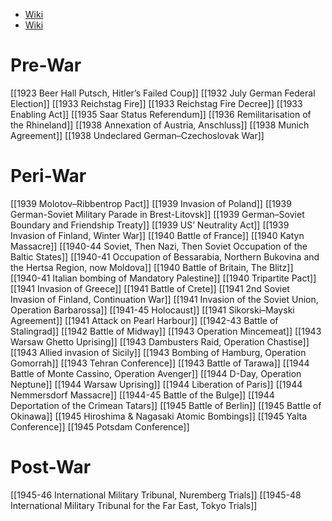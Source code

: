 - [Wiki](https://en.wikipedia.org/wiki/World_War_II)
- [Wiki](https://en.wikipedia.org/wiki/Soviet_Union_in_World_War_II)
# Pre-War

[[1923 Beer Hall Putsch, Hitler’s Failed Coup]]
[[1932 July German Federal Election]]
[[1933 Reichstag Fire]]
[[1933 Reichstag Fire Decree]]
[[1933 Enabling Act]]
[[1935 Saar Status Referendum]]
[[1936 Remilitarisation of the Rhineland]]
[[1938 Annexation of Austria, Anschluss]]
[[1938 Munich Agreement]]
[[1938 Undeclared German–Czechoslovak War]]
# Peri-War

[[1939 Molotov–Ribbentrop Pact]]
[[1939 Invasion of Poland]]
[[1939 German-Soviet Military Parade in Brest-Litovsk]]
[[1939 German–Soviet Boundary and Friendship Treaty]]
[[1939 US’ Neutrality Act]]
[[1939 Invasion of Finland, Winter War]]
[[1940 Battle of France]]
[[1940 Katyn Massacre]]
[[1940-44 Soviet, Then Nazi, Then Soviet Occupation of the Baltic States]]
[[1940-41 Occupation of Bessarabia, Northern Bukovina and the Hertsa Region, now Moldova]]
[[1940 Battle of Britain, The Blitz]]
[[1940-41 Italian bombing of Mandatory Palestine]]
[[1940 Tripartite Pact]]
[[1941 Invasion of Greece]]
[[1941 Battle of Crete]]
[[1941 2nd Soviet Invasion of Finland, Continuation War]]
[[1941 Invasion of the Soviet Union, Operation Barbarossa]]
[[1941-45 Holocaust]]
[[1941 Sikorski–Mayski Agreement]]
[[1941 Attack on Pearl Harbour]]
[[1942-43 Battle of Stalingrad]]
[[1942 Battle of Midway]]
[[1943 Operation Mincemeat]]
[[1943 Warsaw Ghetto Uprising]]
[[1943 Dambusters Raid, Operation Chastise]]
[[1943 Allied invasion of Sicily]]
[[1943 Bombing of Hamburg, Operation Gomorrah]]
[[1943 Tehran Conference]]
[[1943 Battle of Tarawa]]
[[1944 Battle of Monte Cassino, Operation Avenger]]
[[1944 D-Day, Operation Neptune]]
[[1944 Warsaw Uprising]]
[[1944 Liberation of Paris]]
[[1944 Nemmersdorf Massacre]]
[[1944-45 Battle of the Bulge]]
[[1944 Deportation of the Crimean Tatars]]
[[1945 Battle of Berlin]]
[[1945 Battle of Okinawa]]
[[1945 Hiroshima & Nagasaki Atomic Bombings]]
[[1945 Yalta Conference]]
[[1945 Potsdam Conference]]
# Post-War

[[1945-46 International Military Tribunal, Nuremberg Trials]]
[[1945-48 International Military Tribunal for the Far East, Tokyo Trials]]